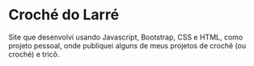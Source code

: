 # Croché do Larré

Site que desenvolvi usando Javascript, Bootstrap, CSS e HTML, como projeto pessoal, onde publiquei alguns de meus projetos de crochê (ou croché) e tricô.
